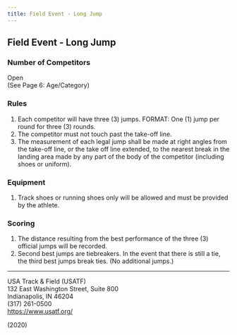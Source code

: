 ```yaml
---
title: Field Event - Long Jump
---
```


## Field Event - Long Jump

### Number of Competitors

Open \
(See Page 6: Age/Category)

### Rules

1. Each competitor will have three (3) jumps. FORMAT: One (1) jump per round for three (3) rounds.
2. The competitor must not touch past the take-off line.
3. The measurement of each legal jump shall be made at right angles from the take-off line, or the take off line extended, to the nearest break in the landing area made by any part of the body of the competitor (including shoes or uniform).

### Equipment

1. Track shoes or running shoes only will be allowed and must be provided by the athlete.

### Scoring

1. The distance resulting from the best performance of the three (3) official jumps will be recorded.
2. Second best jumps are tiebreakers. In the event that there is still a tie, the third best jumps break ties. (No additional jumps.)

---

USA Track & Field (USATF) \
132 East Washington Street, Suite 800 \
Indianapolis, IN 46204 \
(317) 261-0500 \
<https://www.usatf.org/>

(2020)
